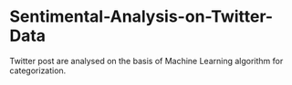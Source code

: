 # Sentimental-Analysis-on-Twitter-Data
Twitter post are analysed on the basis of Machine Learning algorithm for categorization. 

